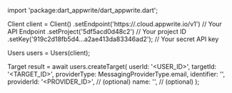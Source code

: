 import 'package:dart_appwrite/dart_appwrite.dart';

Client client = Client()
    .setEndpoint('https://<REGION>.cloud.appwrite.io/v1') // Your API Endpoint
    .setProject('5df5acd0d48c2') // Your project ID
    .setKey('919c2d18fb5d4...a2ae413da83346ad2'); // Your secret API key

Users users = Users(client);

Target result = await users.createTarget(
    userId: '<USER_ID>',
    targetId: '<TARGET_ID>',
    providerType: MessagingProviderType.email,
    identifier: '<IDENTIFIER>',
    providerId: '<PROVIDER_ID>', // (optional)
    name: '<NAME>', // (optional)
);
